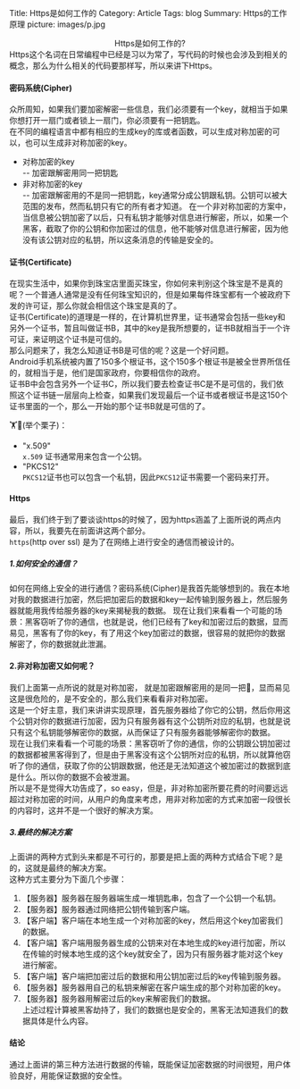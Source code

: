 Title: Https是如何工作的
Category: Article
Tags: blog
Summary: Https的工作原理
picture: images/p.jpg

<center>Https是如何工作的?</center>
Https这个名词在日常编程中已经是习以为常了，写代码的时候也会涉及到相关的概念，那么为什么相关的代码要那样写，所以来讲下Https。

#### 密码系统(Cipher)
众所周知，如果我们要加密解密一些信息，我们必须要有一个key，就相当于如果你想打开一扇门或者锁上一扇门，你必须要有一把钥匙。  
在不同的编程语言中都有相应的生成key的库或者函数，可以生成对称加密的可以，也可以生成非对称加密的key。

* 对称加密的key  
  -- 加密跟解密用同一把钥匙  
* 非对称加密的key  
  -- 加密跟解密用的不是同一把钥匙，key通常分成公钥跟私钥。公钥可以被大范围的发布，然而私钥只有它的所有者才知道。
  在一个非对称加密的方案中，当信息被公钥加密了以后，只有私钥才能够对信息进行解密，所以，如果一个黑客，截取了你的公钥和你加密过的信息，他不能够对信息进行解密，因为他没有该公钥对应的私钥，所以这条消息的传输是安全的。

#### 证书(Certificate)  
在现实生活中，如果你到珠宝店里面买珠宝，你如何来判别这个珠宝是不是真的呢？一个普通人通常是没有任何珠宝知识的，但是如果每件珠宝都有一个被政府下发的许可证，那么你就会相信这个珠宝是真的了。  
证书(Certificate)的道理是一样的，在计算机世界里，证书通常会包括一些key和另外一个证书，暂且叫做证书B，其中的key是我所想要的，证书B就相当于一个许可证，来证明这个证书是可信的。  
那么问题来了，我怎么知道证书B是可信的呢？这是一个好问题。  
Android手机系统被内置了150多个根证书，这个150多个根证书是被全世界所信任的，就相当于是，他们是国家政府，你要相信你的政府。  
证书B中会包含另外一个证书C，所以我们要去检查证书C是不是可信的，我们依照这个证书链一层层向上检查，如果我们发现最后一个证书或者根证书是这150个证书里面的一个，那么一开始的那个证书B就是可信的了。

🏋🌰(举个栗子)：  
  * "x.509"  
  `x.509` 证书通常用来包含一个公钥。  
  * "PKCS12"  
  `PKCS12`证书也可以包含一个私钥，因此`PKCS12`证书需要一个密码来打开。  

#### Https   
最后，我们终于到了要谈谈https的时候了，因为https涵盖了上面所说的两点内容，所以，我要先在前面讲这两个部分。   
`https`(http over ssl) 是为了在网络上进行安全的通信而被设计的。  

##### 1.如何安全的通信？  
如何在网络上安全的进行通信？密码系统(Cipher)是我首先能够想到的。我在本地对我的数据进行加密，然后把加密后的数据和key一起传输到服务器上，然后服务器就能用我传给服务器的key来揭秘我的数据。
现在让我们来看看一个可能的场景：黑客窃听了你的通信，也就是说，他们已经有了key和加密过后的数据，显而易见，黑客有了你的key，有了用这个key加密过的数据，很容易的就把你的数据解密了，你的数据就此泄漏。  

#### 2.非对称加密又如何呢？   
我们上面第一点所说的就是对称加密， 就是加密跟解密用的是同一把🔑，显而易见这是很危险的，是不安全的，那么我们来看看非对称加密。  
这是一个好主意，我们来讲讲实现原理，首先服务器给了你它的公钥，然后你用这个公钥对你的数据进行加密，因为只有服务器有这个公钥所对应的私钥，也就是说只有这个私钥能够解密你的数据，从而保证了只有服务器能够解密你的数据。   
现在让我们来看看一个可能的场景：黑客窃听了你的通信，你的公钥跟公钥加密过的数据都被黑客得到了，但是由于黑客没有这个公钥所对应的私钥，所以就算他窃听了你的通信，获取了你的公钥跟数据，他还是无法知道这个被加密过的数据到底是什么。所以你的数据不会被泄漏。  
所以是不是觉得大功告成了，so easy，但是，非对称加密所要花费的时间要远远超过对称加密的时间，从用户的角度来考虑，用非对称加密的方式来加密一段很长的内容时，这并不是一个很好的解决方案。  
##### 3.最终的解决方案  
上面讲的两种方式到头来都是不可行的，那要是把上面的两种方式结合下呢？是的，这就是最终的解决方案。  
这种方式主要分为下面几个步骤：  
1. 【服务器】服务器在服务器端生成一堆钥匙串，包含了一个公钥一个私钥。  
2. 【服务器】服务器通过网络把公钥传输到客户端。  
3. 【客户端】客户端在本地生成一个对称加密的key，然后用这个key加密我们的数据。  
4. 【客户端】客户端用服务器生成的公钥来对在本地生成的key进行加密，所以在传输的时候本地生成的这个key就安全了，因为只有服务器才能对这个key进行解密。    
5. 【客户端】客户端把加密过后的数据和用公钥加密过后的key传输到服务器。  
6. 【服务器】服务器用自己的私钥来解密在客户端生成的那个对称加密的key。     
7. 【服务器】服务器用解密过后的key来解密我们的数据。  
上述过程计算被黑客劫持了，我们的数据也是安全的，黑客无法知道我们的数据具体是什么内容。  

#### 结论  
通过上面讲的第三种方法进行数据的传输，既能保证加密数据的时间很短，用户体验良好，用能保证数据的安全性。
